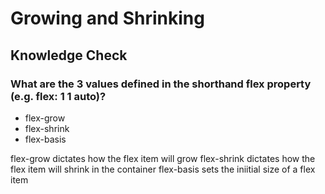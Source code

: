 # Growing and Shrinking

## Knowledge Check

### What are the 3 values defined in the shorthand flex property (e.g. flex: 1 1 auto)?

- flex-grow
- flex-shrink
- flex-basis

flex-grow dictates how the flex item will grow
flex-shrink dictates how the flex item will shrink in the container
flex-basis sets the iniitial size of a flex item